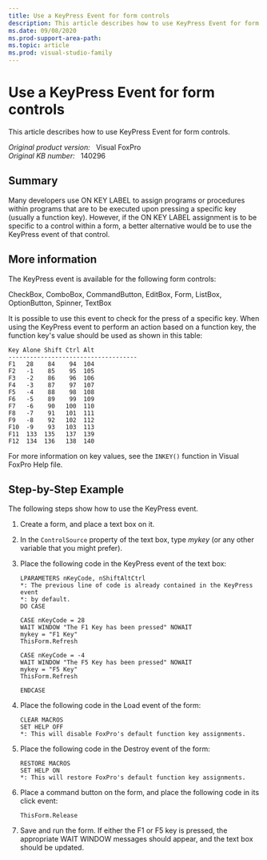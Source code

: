 ```yaml
---
title: Use a KeyPress Event for form controls
description: This article describes how to use KeyPress Event for form controls.
ms.date: 09/08/2020
ms.prod-support-area-path: 
ms.topic: article 
ms.prod: visual-studio-family
---
```

# Use a KeyPress Event for form controls

This article describes how to use KeyPress Event for form controls.

_Original product version:_ &nbsp; Visual FoxPro  
_Original KB number:_ &nbsp; 140296

## Summary

Many developers use ON KEY LABEL to assign programs or procedures within programs that are to be executed upon pressing a specific key (usually a function key). However, if the ON KEY LABEL assignment is to be specific to a control within a form, a better alternative would be to use the KeyPress event of that control.

## More information

The KeyPress event is available for the following form controls:

CheckBox, ComboBox, CommandButton, EditBox, Form, ListBox, OptionButton, Spinner, TextBox

It is possible to use this event to check for the press of a specific key. When using the KeyPress event to perform an action based on a function key, the function key's value should be used as shown in this table:

```console
Key Alone Shift Ctrl Alt
------------------------------------
F1   28    84    94  104
F2   -1    85    95  105
F3   -2    86    96  106
F4   -3    87    97  107
F5   -4    88    98  108
F6   -5    89    99  109
F7   -6    90   100  110
F8   -7    91   101  111
F9   -8    92   102  112
F10  -9    93   103  113
F11  133  135   137  139
F12  134  136   138  140
```

For more information on key values, see the `INKEY()` function in Visual FoxPro Help file.

## Step-by-Step Example

The following steps show how to use the KeyPress event.

1. Create a form, and place a text box on it.

2. In the `ControlSource` property of the text box, type *mykey* (or any other variable that you might prefer).

3. Place the following code in the KeyPress event of the text box:

    ```console
    LPARAMETERS nKeyCode, nShiftAltCtrl
    *: The previous line of code is already contained in the KeyPress event
    *: by default.
    DO CASE

    CASE nKeyCode = 28
    WAIT WINDOW "The F1 Key has been pressed" NOWAIT
    mykey = "F1 Key"
    ThisForm.Refresh

    CASE nKeyCode = -4
    WAIT WINDOW "The F5 Key has been pressed" NOWAIT
    mykey = "F5 Key"
    ThisForm.Refresh

    ENDCASE
    ```  

4. Place the following code in the Load event of the form:

    ```console
    CLEAR MACROS
    SET HELP OFF
    *: This will disable FoxPro's default function key assignments.
    ```  

5. Place the following code in the Destroy event of the form:

    ```console
    RESTORE MACROS
    SET HELP ON
    *: This will restore FoxPro's default function key assignments.
    ```  

6. Place a command button on the form, and place the following code in its click event:

    ```console
    ThisForm.Release
    ```  

7. Save and run the form. If either the F1 or F5 key is pressed, the appropriate WAIT WINDOW messages should appear, and the text box should be updated.
